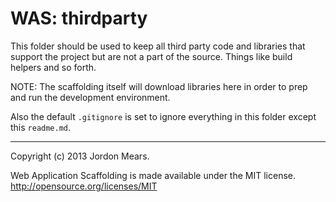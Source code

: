 WAS: thirdparty
===============

This folder should be used to keep all third party code and libraries that
support the project but are not a part of the source. Things like build helpers
and so forth.

NOTE: The scaffolding itself will download libraries here in order to prep and
run the development environment.

Also the default `.gitignore` is set to ignore everything in this folder
except this `readme.md`.

--------------------------------------------------------------------------------

Copyright (c) 2013 Jordon Mears.

Web Application Scaffolding is made available under the MIT license.
<http://opensource.org/licenses/MIT>

